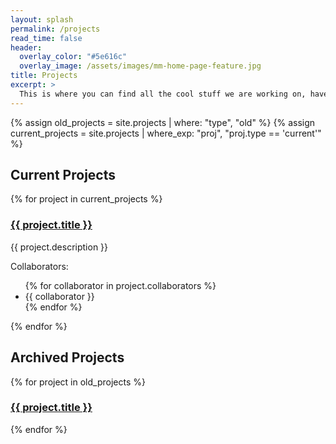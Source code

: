 ```yaml
---
layout: splash
permalink: /projects
read_time: false
header:
  overlay_color: "#5e616c"
  overlay_image: /assets/images/mm-home-page-feature.jpg
title: Projects
excerpt: >
  This is where you can find all the cool stuff we are working on, have worked on and will hopefully be working on!   
---
```

{% assign old_projects = site.projects | where: "type", "old" %}
{% assign current_projects = site.projects | where_exp: "proj", "proj.type == 'current'" %}

<h2>Current Projects</h2>

{% for project in current_projects %}
  <h3>
    <a href="{{ project.url }}">
      {{ project.title }}
    </a>
  </h3>
  {{ project.description }}
  
  Collaborators:
  <ul>
  {% for collaborator in project.collaborators %}
    <li>{{ collaborator }}</li>
  {% endfor %}
  </ul>
{% endfor %}

<h2>Archived Projects</h2>

{% for project in old_projects %}
  <h3>
    <a href="{{ project.url }}">
      {{ project.title }}
    </a>
  </h3>
{% endfor %}